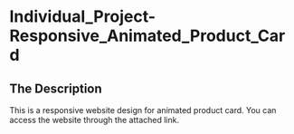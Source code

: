 # Individual_Project-Responsive_Animated_Product_Card

## The Description

This is a responsive website design for animated product card. You can access the website through the attached link.
